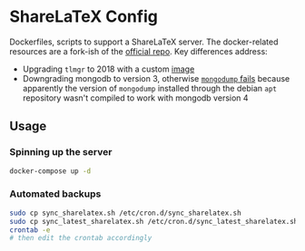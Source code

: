 # ShareLaTeX Config

Dockerfiles, scripts to support a ShareLaTeX server. The docker-related resources are a fork-ish of the [official repo](https://github.com/sharelatex/sharelatex). Key differences address:

* Upgrading `tlmgr` to 2018 with a custom [image](https://github.com/sharelatex/sharelatex/issues/601)
* Downgrading mongodb to version 3, otherwise [`mongodump` fails](https://dba.stackexchange.com/questions/215534/mongodump-unrecognized-field-snapshot) because apparently the version of `mongodump` installed through the debian `apt` repository wasn't compiled to work with mongodb version 4

## Usage

### Spinning up the server

```sh
docker-compose up -d
```

### Automated backups 

```sh
sudo cp sync_sharelatex.sh /etc/cron.d/sync_sharelatex.sh
sudo cp sync_latest_sharelatex.sh /etc/cron.d/sync_latest_sharelatex.sh
crontab -e
# then edit the crontab accordingly
```

